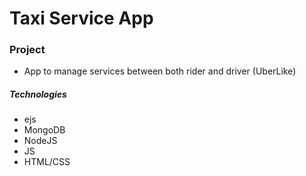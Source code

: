 # Taxi Service App


### Project

- App to manage services between both rider and driver (UberLike)

##### Technologies

- ejs
- MongoDB
- NodeJS
- JS
- HTML/CSS
